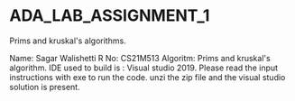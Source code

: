 # ADA_LAB_ASSIGNMENT_1
Prims and kruskal's algorithms.

Name: Sagar Walishetti
R No: CS21M513
Algoritm: Prims and kruskal's algorithm.
IDE used to build is : Visual studio 2019.
Please read the input instructions with exe to run the code.
unzi the zip file and the visual studio solution is present.
